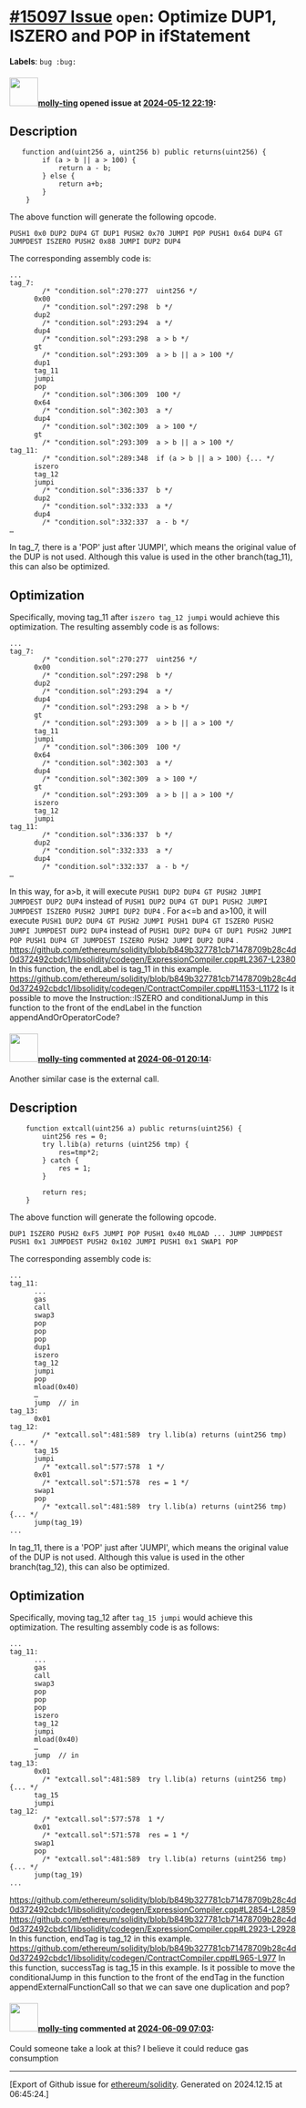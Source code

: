 # [\#15097 Issue](https://github.com/ethereum/solidity/issues/15097) `open`: Optimize DUP1, ISZERO and POP in ifStatement
**Labels**: `bug :bug:`


#### <img src="https://avatars.githubusercontent.com/u/11722837?u=4879a4c6d4d31ba838a0610fd2c3e544be1ba769&v=4" width="50">[molly-ting](https://github.com/molly-ting) opened issue at [2024-05-12 22:19](https://github.com/ethereum/solidity/issues/15097):


## Description

<!--Please shortly describe the bug you have found, and what you expect instead.-->
```
   function and(uint256 a, uint256 b) public returns(uint256) {
        if (a > b || a > 100) {
            return a - b;
        } else {
            return a+b;
        }
    }
```
The above function will generate the following opcode. 
```
PUSH1 0x0 DUP2 DUP4 GT DUP1 PUSH2 0x70 JUMPI POP PUSH1 0x64 DUP4 GT JUMPDEST ISZERO PUSH2 0x88 JUMPI DUP2 DUP4
```
The corresponding assembly code is:
```
...
tag_7:
        /* "condition.sol":270:277  uint256 */
      0x00
        /* "condition.sol":297:298  b */
      dup2
        /* "condition.sol":293:294  a */
      dup4
        /* "condition.sol":293:298  a > b */
      gt
        /* "condition.sol":293:309  a > b || a > 100 */
      dup1
      tag_11
      jumpi
      pop
        /* "condition.sol":306:309  100 */
      0x64
        /* "condition.sol":302:303  a */
      dup4
        /* "condition.sol":302:309  a > 100 */
      gt
        /* "condition.sol":293:309  a > b || a > 100 */
tag_11:
        /* "condition.sol":289:348  if (a > b || a > 100) {... */
      iszero
      tag_12
      jumpi
        /* "condition.sol":336:337  b */
      dup2
        /* "condition.sol":332:333  a */
      dup4
        /* "condition.sol":332:337  a - b */
…
```
In tag_7, there is a 'POP' just after 'JUMPI', which means the original value of the DUP is not used. Although this value is used in the other branch(tag_11), this can also be optimized. 


## Optimization
Specifically, moving tag_11 after ```iszero tag_12 jumpi``` would achieve this optimization. The resulting assembly code is as follows:
```
...
tag_7:
        /* "condition.sol":270:277  uint256 */
      0x00
        /* "condition.sol":297:298  b */
      dup2
        /* "condition.sol":293:294  a */
      dup4
        /* "condition.sol":293:298  a > b */
      gt
        /* "condition.sol":293:309  a > b || a > 100 */
      tag_11
      jumpi
        /* "condition.sol":306:309  100 */
      0x64
        /* "condition.sol":302:303  a */
      dup4
        /* "condition.sol":302:309  a > 100 */
      gt
        /* "condition.sol":293:309  a > b || a > 100 */
      iszero
      tag_12
      jumpi
tag_11:
        /* "condition.sol":336:337  b */
      dup2
        /* "condition.sol":332:333  a */
      dup4
        /* "condition.sol":332:337  a - b */
…
```
In this way, for a>b, it will execute ```PUSH1 DUP2 DUP4 GT PUSH2 JUMPI JUMPDEST DUP2 DUP4``` instead of ```PUSH1 DUP2 DUP4 GT DUP1 PUSH2 JUMPI JUMPDEST ISZERO PUSH2 JUMPI DUP2 DUP4``` . For a<=b and a>100, it will execute ```PUSH1 DUP2 DUP4 GT PUSH2 JUMPI PUSH1 DUP4 GT ISZERO PUSH2 JUMPI JUMPDEST DUP2 DUP4``` instead of ```PUSH1 DUP2 DUP4 GT DUP1 PUSH2 JUMPI POP PUSH1 DUP4 GT JUMPDEST ISZERO PUSH2 JUMPI DUP2 DUP4``` .
https://github.com/ethereum/solidity/blob/b849b327781cb71478709b28c4d0d372492cbdc1/libsolidity/codegen/ExpressionCompiler.cpp#L2367-L2380
In this function, the endLabel is tag_11 in this example.
https://github.com/ethereum/solidity/blob/b849b327781cb71478709b28c4d0d372492cbdc1/libsolidity/codegen/ContractCompiler.cpp#L1153-L1172
Is it possible to move the Instruction::ISZERO and conditionalJump in this function to the front of the endLabel in the function appendAndOrOperatorCode?



#### <img src="https://avatars.githubusercontent.com/u/11722837?u=4879a4c6d4d31ba838a0610fd2c3e544be1ba769&v=4" width="50">[molly-ting](https://github.com/molly-ting) commented at [2024-06-01 20:14](https://github.com/ethereum/solidity/issues/15097#issuecomment-2143571746):

Another similar case is the external call.
## Description

<!--Please shortly describe the bug you have found, and what you expect instead.-->
```
    function extcall(uint256 a) public returns(uint256) {
        uint256 res = 0;
        try l.lib(a) returns (uint256 tmp) {
            res=tmp*2;
        } catch {
            res = 1;
        }
        
        return res;
    }

```
The above function will generate the following opcode. 
```
DUP1 ISZERO PUSH2 0xF5 JUMPI POP PUSH1 0x40 MLOAD ... JUMP JUMPDEST PUSH1 0x1 JUMPDEST PUSH2 0x102 JUMPI PUSH1 0x1 SWAP1 POP
```
The corresponding assembly code is:
```
...
tag_11:
      ...
      gas
      call
      swap3
      pop
      pop
      pop
      dup1
      iszero
      tag_12
      jumpi
      pop
      mload(0x40)
      …
      jump	// in
tag_13:
      0x01
tag_12:
        /* "extcall.sol":481:589  try l.lib(a) returns (uint256 tmp) {... */
      tag_15
      jumpi
        /* "extcall.sol":577:578  1 */
      0x01
        /* "extcall.sol":571:578  res = 1 */
      swap1
      pop
        /* "extcall.sol":481:589  try l.lib(a) returns (uint256 tmp) {... */
      jump(tag_19)
...
```
In tag_11, there is a 'POP' just after 'JUMPI', which means the original value of the DUP is not used. Although this value is used in the other branch(tag_12), this can also be optimized. 

## Optimization
Specifically, moving tag_12 after ```tag_15 jumpi``` would achieve this optimization. The resulting assembly code is as follows:
```
...
tag_11:
      ...
      gas
      call
      swap3
      pop
      pop
      pop
      iszero
      tag_12
      jumpi
      mload(0x40)
      …
      jump	// in
tag_13:
      0x01
        /* "extcall.sol":481:589  try l.lib(a) returns (uint256 tmp) {... */
      tag_15
      jumpi
tag_12:
        /* "extcall.sol":577:578  1 */
      0x01
        /* "extcall.sol":571:578  res = 1 */
      swap1
      pop
        /* "extcall.sol":481:589  try l.lib(a) returns (uint256 tmp) {... */
      jump(tag_19)
...
```
https://github.com/ethereum/solidity/blob/b849b327781cb71478709b28c4d0d372492cbdc1/libsolidity/codegen/ExpressionCompiler.cpp#L2854-L2859
https://github.com/ethereum/solidity/blob/b849b327781cb71478709b28c4d0d372492cbdc1/libsolidity/codegen/ExpressionCompiler.cpp#L2923-L2928
In this function, endTag is tag_12 in this example.
https://github.com/ethereum/solidity/blob/b849b327781cb71478709b28c4d0d372492cbdc1/libsolidity/codegen/ContractCompiler.cpp#L965-L977
In this function, successTag is tag_15 in this example. Is it possible to move the conditionalJump in this function to the front of the endTag in the function appendExternalFunctionCall so that we can save one duplication and pop?

#### <img src="https://avatars.githubusercontent.com/u/11722837?u=4879a4c6d4d31ba838a0610fd2c3e544be1ba769&v=4" width="50">[molly-ting](https://github.com/molly-ting) commented at [2024-06-09 07:03](https://github.com/ethereum/solidity/issues/15097#issuecomment-2156357364):

Could someone take a look at this? I believe it could reduce gas consumption


-------------------------------------------------------------------------------



[Export of Github issue for [ethereum/solidity](https://github.com/ethereum/solidity). Generated on 2024.12.15 at 06:45:24.]
